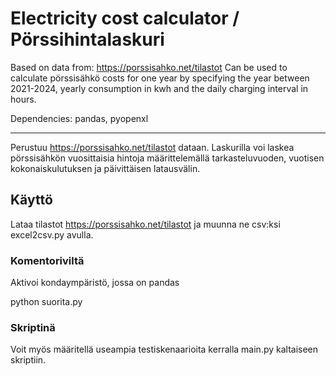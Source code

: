 # Electricity cost calculator / Pörssihintalaskuri
Based on data from: https://porssisahko.net/tilastot
Can be used to calculate pörssisähkö costs for one year by specifying the year between 2021-2024, yearly consumption in kwh and the daily charging interval in hours.

Dependencies: pandas, pyopenxl

--- 

Perustuu https://porssisahko.net/tilastot dataan.
Laskurilla voi laskea pörssisähkön vuosittaisia hintoja määrittelemällä tarkasteluvuoden, vuotisen kokonaiskulutuksen ja päivittäisen latausvälin.

## Käyttö
Lataa tilastot https://porssisahko.net/tilastot ja muunna ne csv:ksi excel2csv.py avulla.

### Komentoriviltä
Aktivoi kondaympäristö, jossa on pandas

python suorita.py

### Skriptinä
Voit myös määritellä useampia testiskenaarioita kerralla main.py kaltaiseen skriptiin.

